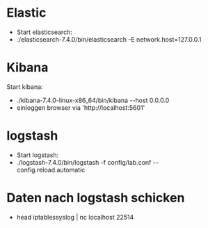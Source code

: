 # Elastic
  *    Start elasticsearch:
  *    ./elasticsearch-7.4.0/bin/elasticsearch -E network.host=127.0.0.1

# Kibana
Start kibana:
  *    ./kibana-7.4.0-linux-x86_64/bin/kibana --host 0.0.0.0
  *    einloggen browser via 'http://localhost:5601'

# logstash
  *    Start logstash:
  *    ./logstash-7.4.0/bin/logstash -f config/lab.conf --config.reload.automatic

# Daten nach logstash schicken
  *    head iptablessyslog | nc localhost 22514 
